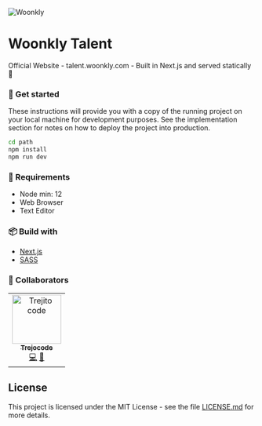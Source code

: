 
![Woonkly](https://avatars.githubusercontent.com/u/39779369?s=200&v=4)

# Woonkly Talent
Official Website - talent.woonkly.com - Built in Next.js and served statically 📄


### 🚀 Get started

These instructions will provide you with a copy of the running project on your local machine for development purposes. See the implementation section for notes on how to deploy the project into production.

```bash
cd path
npm install
npm run dev
```

### 📐 Requirements
- Node min: 12
- Web Browser
- Text Editor


### 📦 Build with
* [Next.js](https://nextjs.org)
* [SASS](https://www.npmjs.com/package/node-sass)


### 🤝 Collaborators

<table>
  <tr>
    <td align="center"><a href="https://www.trejocode.com"><img src="https://avatars1.githubusercontent.com/u/16879799?s=460&u=eb7ea04180a48e1069862102426992cd591df9cc&v=4" width="100px;" alt="Trejito code"/><br /><sub><b>Trejocode</b></sub></a><br /> <a href="#" title="Code">💻</a> <a href="#" title="Project Management">📆</a></td>
  </tr>
</table>

## License

This project is licensed under the MIT License - see the file [LICENSE.md](LICENSE.md) for more details.
